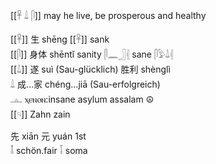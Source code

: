 [[𓋹 𓍑 𓋴]]  may he live, be prosperous and healthy

[[𓋹]] 生 shēng [[𓋹]] sank  
[[𓋴]] 身体 shēntǐ sanity 𓋴𓈖𓃀𓏜 sane 𓋴𓅱𓍑𓏜  
[[𓍑]] 遂 suì (Sau-glücklich)	胜利 shènglì  
𓍑 成…家 chéng…jiā (Sau-erfolgreich)  
𓊵 ⲭⲉⲛⲟⲛ:insane asylum assalam ☮  
[[𓄹]] Zahn zain         

先 xiān 元 yuán 1st  
𓄤 schön.fair
𓄥	soma